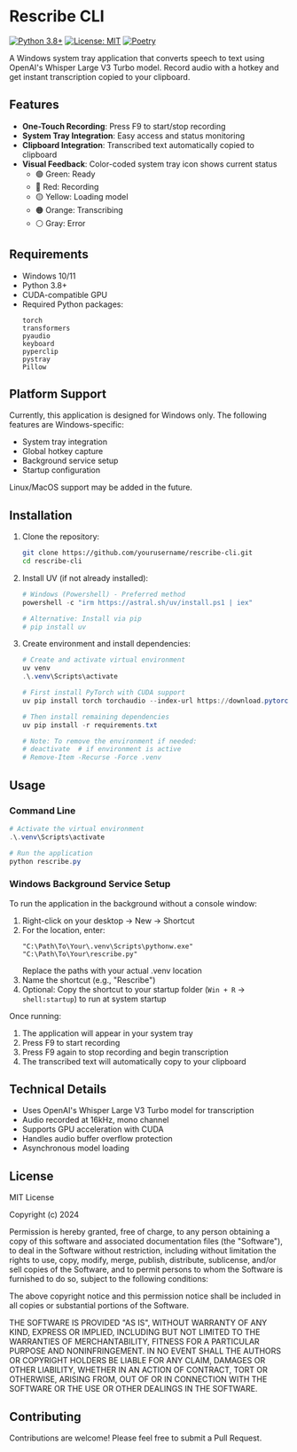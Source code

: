 # Rescribe CLI

[![Python 3.8+](https://img.shields.io/badge/python-3.8+-blue.svg)](https://www.python.org/downloads/)
[![License: MIT](https://img.shields.io/badge/License-MIT-yellow.svg)](https://opensource.org/licenses/MIT)
[![Poetry](https://img.shields.io/endpoint?url=https://python-poetry.org/badge/v0.json)](https://python-poetry.org/)

A Windows system tray application that converts speech to text using OpenAI's Whisper Large V3 Turbo model. Record audio with a hotkey and get instant transcription copied to your clipboard.

## Features

- **One-Touch Recording**: Press F9 to start/stop recording
- **System Tray Integration**: Easy access and status monitoring
- **Clipboard Integration**: Transcribed text automatically copied to clipboard
- **Visual Feedback**: Color-coded system tray icon shows current status
  - 🟢 Green: Ready
  - 🔴 Red: Recording
  - 🟡 Yellow: Loading model
  - 🟠 Orange: Transcribing
  - ⚪ Gray: Error

## Requirements

- Windows 10/11
- Python 3.8+
- CUDA-compatible GPU 
- Required Python packages:
  ```
  torch
  transformers
  pyaudio
  keyboard
  pyperclip
  pystray
  Pillow
  ```

## Platform Support

Currently, this application is designed for Windows only. The following features are Windows-specific:
- System tray integration
- Global hotkey capture
- Background service setup
- Startup configuration

Linux/MacOS support may be added in the future.

## Installation

1. Clone the repository:
   ```bash
   git clone https://github.com/yourusername/rescribe-cli.git
   cd rescribe-cli
   ```

2. Install UV (if not already installed):
   ```powershell
   # Windows (Powershell) - Preferred method
   powershell -c "irm https://astral.sh/uv/install.ps1 | iex"

   # Alternative: Install via pip
   # pip install uv
   ```

3. Create environment and install dependencies:
   ```powershell
   # Create and activate virtual environment
   uv venv
   .\.venv\Scripts\activate

   # First install PyTorch with CUDA support
   uv pip install torch torchaudio --index-url https://download.pytorch.org/whl/cu124

   # Then install remaining dependencies
   uv pip install -r requirements.txt

   # Note: To remove the environment if needed:
   # deactivate  # if environment is active
   # Remove-Item -Recurse -Force .venv
   ```

## Usage

### Command Line
```powershell
# Activate the virtual environment
.\.venv\Scripts\activate

# Run the application
python rescribe.py
```

### Windows Background Service Setup
To run the application in the background without a console window:

1. Right-click on your desktop → New → Shortcut
2. For the location, enter:
   ```
   "C:\Path\To\Your\.venv\Scripts\pythonw.exe" "C:\Path\To\Your\rescribe.py"
   ```
   Replace the paths with your actual .venv location
3. Name the shortcut (e.g., "Rescribe")
4. Optional: Copy the shortcut to your startup folder (`Win + R` → `shell:startup`) to run at system startup

Once running:
1. The application will appear in your system tray
2. Press F9 to start recording
3. Press F9 again to stop recording and begin transcription
4. The transcribed text will automatically copy to your clipboard

## Technical Details

- Uses OpenAI's Whisper Large V3 Turbo model for transcription
- Audio recorded at 16kHz, mono channel
- Supports GPU acceleration with CUDA
- Handles audio buffer overflow protection
- Asynchronous model loading

## License

MIT License

Copyright (c) 2024

Permission is hereby granted, free of charge, to any person obtaining a copy
of this software and associated documentation files (the "Software"), to deal
in the Software without restriction, including without limitation the rights
to use, copy, modify, merge, publish, distribute, sublicense, and/or sell
copies of the Software, and to permit persons to whom the Software is
furnished to do so, subject to the following conditions:

The above copyright notice and this permission notice shall be included in all
copies or substantial portions of the Software.

THE SOFTWARE IS PROVIDED "AS IS", WITHOUT WARRANTY OF ANY KIND, EXPRESS OR
IMPLIED, INCLUDING BUT NOT LIMITED TO THE WARRANTIES OF MERCHANTABILITY,
FITNESS FOR A PARTICULAR PURPOSE AND NONINFRINGEMENT. IN NO EVENT SHALL THE
AUTHORS OR COPYRIGHT HOLDERS BE LIABLE FOR ANY CLAIM, DAMAGES OR OTHER
LIABILITY, WHETHER IN AN ACTION OF CONTRACT, TORT OR OTHERWISE, ARISING FROM,
OUT OF OR IN CONNECTION WITH THE SOFTWARE OR THE USE OR OTHER DEALINGS IN THE
SOFTWARE.


## Contributing

Contributions are welcome! Please feel free to submit a Pull Request.
